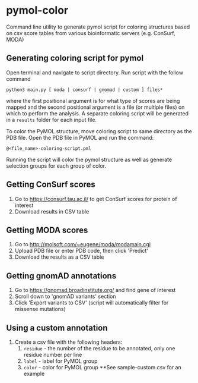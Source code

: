 # pymol-color
Command line utility to generate pymol script for coloring structures based on csv score tables from various bioinformatic servers (e.g. ConSurf, MODA)

## Generating coloring script for pymol
Open terminal and navigate to script directory. Run script with the follow command

`python3 main.py [ moda | consurf | gnomad | custom ] files*`

where the first positional argument is for what type of scores are being mapped and the second positional argument is a file (or multiple files) on which to perform the analysis. A separate coloring script will be generated in a `results` folder for each input file.

To color the PyMOL structure, move coloring script to same directory as the PDB file. Open the PDB file in PyMOL and run the command:

`@<file_name>-coloring-script.pml`

Running the script will color the pymol structure as well as generate selection groups for each group of color.

## Getting ConSurf scores
1. Go to https://consurf.tau.ac.il/ to get ConSurf scores for protein of interest
2. Download results in CSV table

## Getting MODA scores
1. Go to http://molsoft.com/~eugene/moda/modamain.cgi
2. Upload PDB file or enter PDB code, then click 'Predict'
3. Download the results as a CSV table

## Getting gnomAD annotations
1. Go to https://gnomad.broadinstitute.org/ and find gene of interest
2. Scroll down to 'gnomAD variants' section
3. Click 'Export variants to CSV' (script will automatically filter for missense mutations)

## Using a custom annotation
1. Create a csv file with the following headers:
    1. `residue` - the number of the residue to be annotated, only one residue number per line
    2. `label` - label for PyMOL group
    3. `color` - color for PyMOL group
**See sample-custom.csv for an example